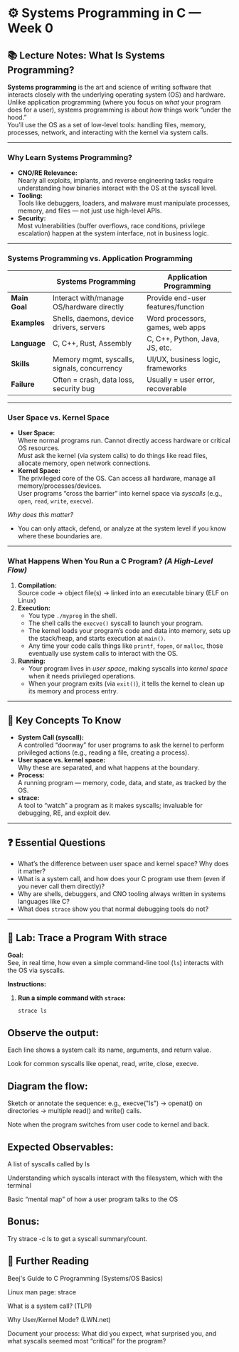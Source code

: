 # ⚙️ Systems Programming in C — Week 0

## 📚 Lecture Notes: What Is Systems Programming?

**Systems programming** is the art and science of writing software that interacts closely with the underlying operating system (OS) and hardware.  
Unlike application programming (where you focus on *what* your program does for a user), systems programming is about *how* things work “under the hood.”  
You’ll use the OS as a set of low-level tools: handling files, memory, processes, network, and interacting with the kernel via system calls.

---

### Why Learn Systems Programming?

- **CNO/RE Relevance:**  
  Nearly all exploits, implants, and reverse engineering tasks require understanding how binaries interact with the OS at the syscall level.
- **Tooling:**  
  Tools like debuggers, loaders, and malware must manipulate processes, memory, and files — not just use high-level APIs.
- **Security:**  
  Most vulnerabilities (buffer overflows, race conditions, privilege escalation) happen at the system interface, not in business logic.

---

### Systems Programming vs. Application Programming

|                | **Systems Programming**                           | **Application Programming**          |
|----------------|--------------------------------------------------|--------------------------------------|
| **Main Goal**  | Interact with/manage OS/hardware directly        | Provide end-user features/function   |
| **Examples**   | Shells, daemons, device drivers, servers         | Word processors, games, web apps     |
| **Language**   | C, C++, Rust, Assembly                           | C, C++, Python, Java, JS, etc.       |
| **Skills**     | Memory mgmt, syscalls, signals, concurrency      | UI/UX, business logic, frameworks    |
| **Failure**    | Often = crash, data loss, security bug           | Usually = user error, recoverable    |

---

### User Space vs. Kernel Space

- **User Space:**  
  Where normal programs run. Cannot directly access hardware or critical OS resources.  
  *Must* ask the kernel (via system calls) to do things like read files, allocate memory, open network connections.
- **Kernel Space:**  
  The privileged core of the OS. Can access all hardware, manage all memory/processes/devices.  
  User programs “cross the barrier” into kernel space via *syscalls* (e.g., `open`, `read`, `write`, `execve`).

*Why does this matter?*  
- You can only attack, defend, or analyze at the system level if you know where these boundaries are.

---

### What Happens When You Run a C Program? *(A High-Level Flow)*

1. **Compilation:**  
   Source code → object file(s) → linked into an executable binary (ELF on Linux)
2. **Execution:**  
   - You type `./myprog` in the shell.
   - The shell calls the `execve()` syscall to launch your program.
   - The kernel loads your program’s code and data into memory, sets up the stack/heap, and starts execution at `main()`.
   - Any time your code calls things like `printf`, `fopen`, or `malloc`, those eventually use system calls to interact with the OS.
3. **Running:**  
   - Your program lives in *user space*, making syscalls into *kernel space* when it needs privileged operations.
   - When your program exits (via `exit()`), it tells the kernel to clean up its memory and process entry.

---

## 🧠 Key Concepts To Know

- **System Call (syscall):**  
  A controlled “doorway” for user programs to ask the kernel to perform privileged actions (e.g., reading a file, creating a process).
- **User space vs. kernel space:**  
  Why these are separated, and what happens at the boundary.
- **Process:**  
  A running program — memory, code, data, and state, as tracked by the OS.
- **strace:**  
  A tool to “watch” a program as it makes syscalls; invaluable for debugging, RE, and exploit dev.

---

## ❓ Essential Questions

- What’s the difference between user space and kernel space? Why does it matter?
- What is a system call, and how does your C program use them (even if you never call them directly)?
- Why are shells, debuggers, and CNO tooling always written in systems languages like C?
- What does `strace` show you that normal debugging tools do not?

---

## 🧪 Lab: Trace a Program With strace

**Goal:**  
See, in real time, how even a simple command-line tool (`ls`) interacts with the OS via syscalls.

**Instructions:**

1. **Run a simple command with `strace`:**
   ```sh
   strace ls
   ```
## Observe the output:

Each line shows a system call: its name, arguments, and return value.

Look for common syscalls like openat, read, write, close, execve.

## Diagram the flow:

Sketch or annotate the sequence: e.g., execve("ls") → openat() on directories → multiple read() and write() calls.

Note when the program switches from user code to kernel and back.

## Expected Observables:

A list of syscalls called by ls

Understanding which syscalls interact with the filesystem, which with the terminal

Basic “mental map” of how a user program talks to the OS

## Bonus:
Try strace -c ls to get a syscall summary/count.

## 📖 Further Reading
Beej's Guide to C Programming (Systems/OS Basics)

Linux man page: strace

What is a system call? (TLPI)

Why User/Kernel Mode? (LWN.net)

Document your process: What did you expect, what surprised you, and what syscalls seemed most “critical” for the program?
